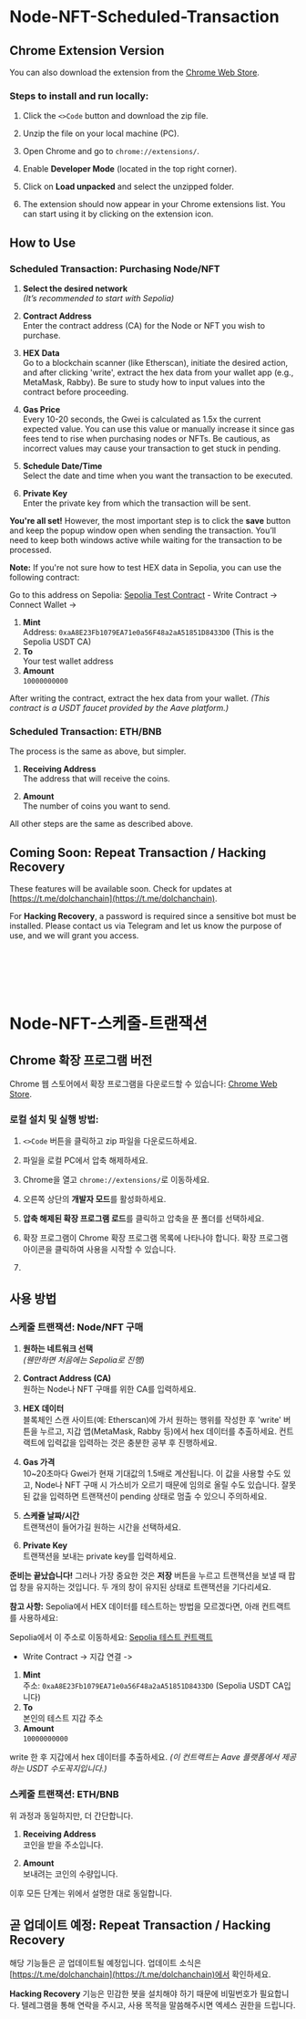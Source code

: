 # Node-NFT-Scheduled-Transaction

## Chrome Extension Version

You can also download the extension from the [Chrome Web Store](https://chromewebstore.google.com/detail/scheduled-transaction-sen/pnjcfiehogflaccpdgdmhfainbmnkgkm).


### Steps to install and run locally:

1. Click the `<>Code` button and download the zip file.

2. Unzip the file on your local machine (PC).

3. Open Chrome and go to `chrome://extensions/`.

4. Enable **Developer Mode** (located in the top right corner).

5. Click on **Load unpacked** and select the unzipped folder.

6. The extension should now appear in your Chrome extensions list. You can start using it by clicking on the extension icon.


## How to Use

### Scheduled Transaction: Purchasing Node/NFT

1. **Select the desired network**  
   *(It’s recommended to start with Sepolia)*

2. **Contract Address**  
   Enter the contract address (CA) for the Node or NFT you wish to purchase.

3. **HEX Data**  
   Go to a blockchain scanner (like Etherscan), initiate the desired action, and after clicking 'write', extract the hex data from your wallet app (e.g., MetaMask, Rabby). Be sure to study how to input values into the contract before proceeding.

4. **Gas Price**  
   Every 10-20 seconds, the Gwei is calculated as 1.5x the current expected value. You can use this value or manually increase it since gas fees tend to rise when purchasing nodes or NFTs. Be cautious, as incorrect values may cause your transaction to get stuck in pending.

5. **Schedule Date/Time**  
   Select the date and time when you want the transaction to be executed.

6. **Private Key**  
   Enter the private key from which the transaction will be sent.

**You're all set!** However, the most important step is to click the **save** button and keep the popup window open when sending the transaction. You’ll need to keep both windows active while waiting for the transaction to be processed.

**Note:** If you're not sure how to test HEX data in Sepolia, you can use the following contract:  

Go to this address on Sepolia:  [Sepolia Test Contract](https://sepolia.etherscan.io/address/0xc959483dba39aa9e78757139af0e9a2edeb3f42d)  - 
Write Contract -> Connect Wallet -> 

1. **Mint**  
   Address: `0xaA8E23Fb1079EA71e0a56F48a2aA51851D8433D0` (This is the Sepolia USDT CA)
2. **To**  
   Your test wallet address
3. **Amount**  
   `10000000000`

After writing the contract, extract the hex data from your wallet.  *(This contract is a USDT faucet provided by the Aave platform.)*

### Scheduled Transaction: ETH/BNB

The process is the same as above, but simpler.

1. **Receiving Address**  
   The address that will receive the coins.

2. **Amount**  
   The number of coins you want to send.

All other steps are the same as described above.

## Coming Soon: Repeat Transaction / Hacking Recovery

These features will be available soon. Check for updates at [https://t.me/dolchanchain](https://t.me/dolchanchain).

For **Hacking Recovery**, a password is required since a sensitive bot must be installed. Please contact us via Telegram and let us know the purpose of use, and we will grant you access.
<br><br><br><br><br><br>
# Node-NFT-스케줄-트랜잭션

## Chrome 확장 프로그램 버전

Chrome 웹 스토어에서 확장 프로그램을 다운로드할 수 있습니다: [Chrome Web Store](https://chromewebstore.google.com/detail/scheduled-transaction-sen/pnjcfiehogflaccpdgdmhfainbmnkgkm).

### 로컬 설치 및 실행 방법:

1. `<>Code` 버튼을 클릭하고 zip 파일을 다운로드하세요.

2. 파일을 로컬 PC에서 압축 해제하세요.

3. Chrome을 열고 `chrome://extensions/`로 이동하세요.

4. 오른쪽 상단의 **개발자 모드**를 활성화하세요.

5. **압축 해제된 확장 프로그램 로드**를 클릭하고 압축을 푼 폴더를 선택하세요.

6. 확장 프로그램이 Chrome 확장 프로그램 목록에 나타나야 합니다. 확장 프로그램 아이콘을 클릭하여 사용을 시작할 수 있습니다.
7. 

## 사용 방법

### 스케줄 트랜잭션: Node/NFT 구매

1. **원하는 네트워크 선택**  
   *(웬만하면 처음에는 Sepolia로 진행)*

2. **Contract Address (CA)**  
   원하는 Node나 NFT 구매를 위한 CA를 입력하세요.

3. **HEX 데이터**  
   블록체인 스캔 사이트(예: Etherscan)에 가서 원하는 행위를 작성한 후 'write' 버튼을 누르고, 지갑 앱(MetaMask, Rabby 등)에서 hex 데이터를 추출하세요. 컨트랙트에 입력값을 입력하는 것은 충분한 공부 후 진행하세요.

4. **Gas 가격**  
   10~20초마다 Gwei가 현재 기대값의 1.5배로 계산됩니다. 이 값을 사용할 수도 있고, Node나 NFT 구매 시 가스비가 오르기 때문에 임의로 올릴 수도 있습니다. 잘못된 값을 입력하면 트랜잭션이 pending 상태로 멈출 수 있으니 주의하세요.

5. **스케쥴 날짜/시간**  
   트랜잭션이 들어가길 원하는 시간을 선택하세요.

6. **Private Key**  
   트랜잭션을 보내는 private key를 입력하세요.

**준비는 끝났습니다!** 그러나 가장 중요한 것은 **저장** 버튼을 누르고 트랜잭션을 보낼 때 팝업 창을 유지하는 것입니다. 두 개의 창이 유지된 상태로 트랜잭션을 기다리세요.

**참고 사항:** Sepolia에서 HEX 데이터를 테스트하는 방법을 모르겠다면, 아래 컨트랙트를 사용하세요:  

Sepolia에서 이 주소로 이동하세요:  [Sepolia 테스트 컨트랙트](https://sepolia.etherscan.io/address/0xc959483dba39aa9e78757139af0e9a2edeb3f42d)  
- Write Contract -> 지갑 연결 -> 

1. **Mint**  
   주소: `0xaA8E23Fb1079EA71e0a56F48a2aA51851D8433D0` (Sepolia USDT CA입니다)
2. **To**  
   본인의 테스트 지갑 주소
3. **Amount**  
   `10000000000`

write 한 후 지갑에서 hex 데이터를 추출하세요.  *(이 컨트랙트는 Aave 플랫폼에서 제공하는 USDT 수도꼭지입니다.)*

### 스케줄 트랜잭션: ETH/BNB

위 과정과 동일하지만, 더 간단합니다.

1. **Receiving Address**  
   코인을 받을 주소입니다.

2. **Amount**  
   보내려는 코인의 수량입니다.

이후 모든 단계는 위에서 설명한 대로 동일합니다.
## 곧 업데이트 예정: Repeat Transaction / Hacking Recovery

해당 기능들은 곧 업데이트될 예정입니다. 업데이트 소식은 [https://t.me/dolchanchain](https://t.me/dolchanchain)에서 확인하세요.

**Hacking Recovery** 기능은 민감한 봇을 설치해야 하기 때문에 비밀번호가 필요합니다. 텔레그램을 통해 연락을 주시고, 사용 목적을 말씀해주시면 엑세스 권한을 드립니다.



